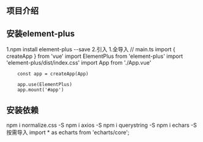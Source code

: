 ## 项目介绍

## 安装element-plus
 1.npm install element-plus --save
 2.引入
    1.全导入
        // main.ts
        import { createApp } from 'vue'
        import ElementPlus from 'element-plus'
        import 'element-plus/dist/index.css'
        import App from './App.vue'

        const app = createApp(App)

        app.use(ElementPlus)
        app.mount('#app')

## 安装依赖
npm i normalize.css -S
npm i axios -S  npm i querystring -S
npm i echars -S
    按需导入
    import * as echarts from 'echarts/core';
